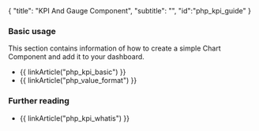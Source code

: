 <meta>
{
	"title": "KPI And Gauge Component",
	"subtitle": "",
	"id":"php_kpi_guide"
}
</meta>

### Basic usage

This section contains information of how to create a simple Chart Component and add it to your dashboard.

* {{ linkArticle("php_kpi_basic") }}
* {{ linkArticle("php_value_format") }}

### Further reading

* {{ linkArticle("php_kpi_whatis") }}


